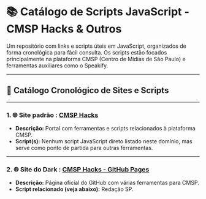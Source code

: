 # 📚 Catálogo de Scripts JavaScript - CMSP Hacks & Outros

Um repositório com links e scripts úteis em JavaScript, organizados de forma cronológica para fácil consulta. Os scripts estão focados principalmente na plataforma CMSP (Centro de Mídias de São Paulo) e ferramentas auxiliares como o Speakify.

---

## 📄 Catálogo Cronológico de Sites e Scripts

---

### 1. 🌐 Site padrão : [CMSP Hacks](https://cmsphacks.xyz/)

- **Descrição:** Portal com ferramentas e scripts relacionados à plataforma CMSP.
- **Script(s):** Nenhum script JavaScript direto listado neste domínio, mas serve como ponto de partida para outras ferramentas.

---

### 2. 🌐 Site do Dark : [CMSP Hacks - GitHub Pages](https://darkmodde.github.io/CMSP-Hacks/)

- **Descrição:** Página oficial do GitHub com várias ferramentas para CMSP.
- **Script relacionado (veja abaixo):** Redação SP.
